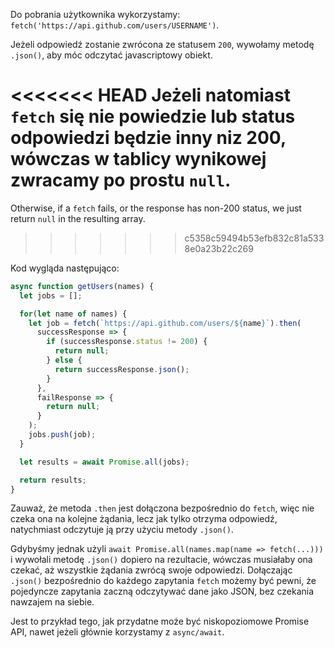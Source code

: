 
Do pobrania użytkownika wykorzystamy: `fetch('https://api.github.com/users/USERNAME')`.

Jeżeli odpowiedź zostanie zwrócona ze statusem `200`, wywołamy metodę `.json()`, aby móc odczytać javascriptowy obiekt.

<<<<<<< HEAD
Jeżeli natomiast `fetch` się nie powiedzie lub status odpowiedzi będzie inny niz 200, wówczas w tablicy wynikowej zwracamy po prostu `null`.
=======
Otherwise, if a `fetch` fails, or the response has non-200 status, we just return `null` in the resulting array.
>>>>>>> c5358c59494b53efb832c81a5338e0a23b22c269

Kod wygląda następująco:

```js demo
async function getUsers(names) {
  let jobs = [];

  for(let name of names) {
    let job = fetch(`https://api.github.com/users/${name}`).then(
      successResponse => {
        if (successResponse.status != 200) {
          return null;
        } else {
          return successResponse.json();
        }
      },
      failResponse => {
        return null;
      }
    );
    jobs.push(job);
  }

  let results = await Promise.all(jobs);

  return results;
}
```

Zauważ, że metoda `.then` jest dołączona bezpośrednio do `fetch`, więc nie czeka ona na kolejne żądania, lecz jak tylko otrzyma odpowiedź, natychmiast odczytuje ją przy użyciu metody `.json()`.

Gdybyśmy jednak użyli `await Promise.all(names.map(name => fetch(...)))` i wywołali metodę `.json()` dopiero na rezultacie, wówczas musiałaby ona czekać, aż wszystkie żądania zwrócą swoje odpowiedzi. Dołączając `.json()` bezpośrednio do każdego zapytania `fetch` możemy być pewni, że pojedyncze zapytania zaczną odczytywać dane jako JSON, bez czekania nawzajem na siebie.

Jest to przykład tego, jak przydatne może być niskopoziomowe Promise API, nawet jeżeli głównie korzystamy z `async/await`.
